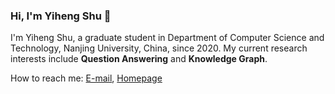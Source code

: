 ### Hi, I'm Yiheng Shu 👋

<!--
**yhshu/yhshu** is a ✨ _special_ ✨ repository because its `README.md` (this file) appears on your GitHub profile.


-->
I'm Yiheng Shu, a graduate student in Department of Computer Science and Technology, Nanjing University, China, since 2020. 
My current research interests include **Question Answering** and **Knowledge Graph**.

How to reach me: [E-mail](mailto:yhshu@smail.nju.edu.cn), [Homepage](https://yihengshu.github.io)
